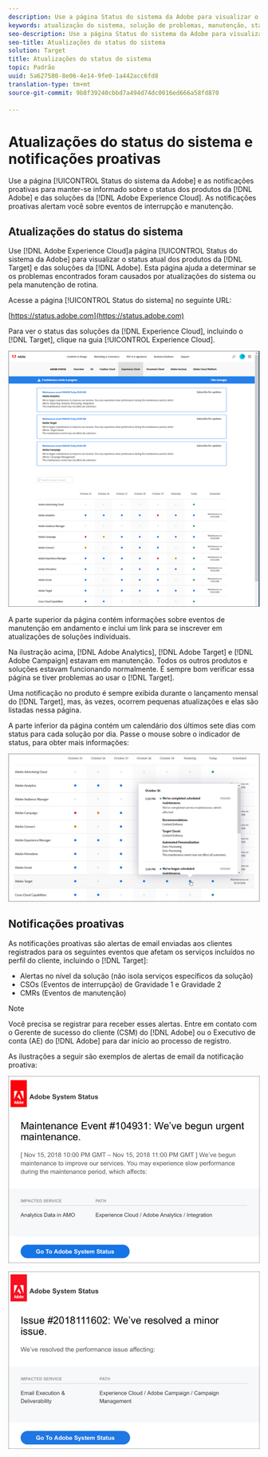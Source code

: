 ```yaml
---
description: Use a página Status do sistema da Adobe para visualizar o status dos produtos da Adobe e das soluções da Experience Cloud, incluindo o Target. Esta página ajuda a determinar se os problemas encontrados foram causados por atualizações do sistema ou pela manutenção de rotina.
keywords: atualização do sistema, solução de problemas, manutenção, status do sistema, status de atualização
seo-description: Use a página Status do sistema da Adobe para visualizar o status dos produtos da Adobe e das soluções da Experience Cloud, incluindo o Target. Esta página ajuda a determinar se os problemas encontrados foram causados por atualizações do sistema ou pela manutenção de rotina.
seo-title: Atualizações do status do sistema
solution: Target
title: Atualizações do status do sistema
topic: Padrão
uuid: 5a627580-8e06-4e14-9fe0-1a442acc6fd8
translation-type: tm+mt
source-git-commit: 9b8f39240cbbd7a494d74dc0016ed666a58fd870

---
```



# Atualizações do status do sistema e notificações proativas

Use a página [!UICONTROL Status do sistema da Adobe] e as notificações proativas para manter-se informado sobre o status dos produtos da [!DNL Adobe] e das soluções da [!DNL Adobe Experience Cloud]. As notificações proativas alertam você sobre eventos de interrupção e manutenção.

## Atualizações do status do sistema

Use [!DNL Adobe Experience Cloud]a página [!UICONTROL Status do sistema da Adobe] para visualizar o status atual dos produtos da [!DNL Target] e das soluções da [!DNL Adobe]. Esta página ajuda a determinar se os problemas encontrados foram causados por atualizações do sistema ou pela manutenção de rotina.

Acesse a página [!UICONTROL Status do sistema] no seguinte URL:

[https://status.adobe.com](https://status.adobe.com)

Para ver o status das soluções da [!DNL Experience Cloud], incluindo o [!DNL Target], clique na guia [!UICONTROL Experience Cloud].

![](assets/system_status.png)

A parte superior da página contém informações sobre eventos de manutenção em andamento e inclui um link para se inscrever em atualizações de soluções individuais.

Na ilustração acima, [!DNL Adobe Analytics], [!DNL Adobe Target] e [!DNL Adobe Campaign] estavam em manutenção. Todos os outros produtos e soluções estavam funcionando normalmente. É sempre bom verificar essa página se tiver problemas ao usar o [!DNL Target].

Uma notificação no produto é sempre exibida durante o lançamento mensal do [!DNL Target], mas, às vezes, ocorrem pequenas atualizações e elas são listadas nessa página.

A parte inferior da página contém um calendário dos últimos sete dias com status para cada solução por dia. Passe o mouse sobre o indicador de status, para obter mais informações:

![](assets/system_status_indicator.png)

## Notificações proativas

As notificações proativas são alertas de email enviadas aos clientes registrados para os seguintes eventos que afetam os serviços incluídos no perfil do cliente, incluindo o [!DNL Target]:

* Alertas no nível da solução (não isola serviços específicos da solução)
* CSOs (Eventos de interrupção) de Gravidade 1 e Gravidade 2
* CMRs (Eventos de manutenção)

>[!NOTE]
>
>Você precisa se registrar para receber esses alertas. Entre em contato com o Gerente de sucesso do cliente (CSM) do [!DNL Adobe] ou o Executivo de conta (AE) do [!DNL Adobe] para dar início ao processo de registro.

As ilustrações a seguir são exemplos de alertas de email da notificação proativa:

![Notificação proativa 1](/help/r-release-notes/assets/proactive-notification-1.png)

![Notificação proativa 2](/help/r-release-notes/assets/proactive-notification-2.png)
